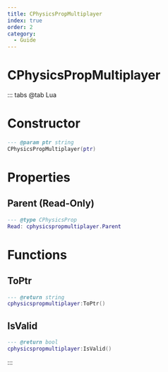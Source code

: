 ```yaml
---
title: CPhysicsPropMultiplayer
index: true
order: 2
category:
  - Guide
---
```


# CPhysicsPropMultiplayer

::: tabs
@tab Lua
# Constructor
```lua
--- @param ptr string
CPhysicsPropMultiplayer(ptr)
```
# Properties
## Parent (Read-Only)
```lua
--- @type CPhysicsProp
Read: cphysicspropmultiplayer.Parent
```
# Functions
## ToPtr
```lua
--- @return string
cphysicspropmultiplayer:ToPtr()
```
## IsValid
```lua
--- @return bool
cphysicspropmultiplayer:IsValid()
```

:::